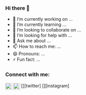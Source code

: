### Hi there 👋

- 🔭 I’m currently working on ...
- 🌱 I’m currently learning ...
- 👯 I’m looking to collaborate on ...
- 🤔 I’m looking for help with ...
- 💬 Ask me about ...
- 📫 How to reach me: ...
- 😄 Pronouns: ...
- ⚡ Fun fact: ...

### Connect with me:

[<img align="left" alt="my vk" width="22px" src="https://cdn.jsdelivr.net/npm/simple-icons@v3/icons/twitter.svg" />][twitter]
[<img align="left" alt="my instagram" width="22px" src="https://cdn.jsdelivr.net/npm/simple-icons@v3/icons/instagram.svg" />][instagram]


